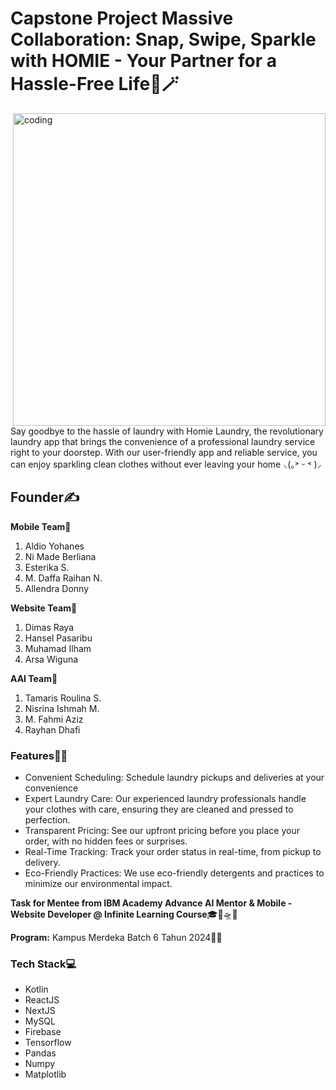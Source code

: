 # Capstone Project Massive Collaboration: Snap, Swipe, Sparkle with HOMIE - Your Partner for a Hassle-Free Life🌈🪄 

 <img align="right" alt="coding" width="500" src="https://i.giphy.com/media/v1.Y2lkPTc5MGI3NjExbjk1cW80NDNlZzYxbGgzMzB1cmc5aGFmdXh5YnhhdXludDhmeTB1cSZlcD12MV9pbnRlcm5hbF9naWZfYnlfaWQmY3Q9Zw/rMH2s6YFl91DYNRs7t/giphy.gif">
  
  Say goodbye to the hassle of laundry with Homie Laundry, the 
  revolutionary laundry app that brings the convenience of a 
  professional laundry service right to your doorstep. With 
  our user-friendly app and reliable service, you can enjoy 
  sparkling clean clothes without ever leaving your home 
  ⸜(｡˃ ᵕ ˂ )⸝

## Founder✍️

**Mobile Team💎**
1) Aldio Yohanes
2) Ni Made Berliana
3) Esterika S.
4) M. Daffa Raihan N.
5) Allendra Donny

**Website Team💎**
1) Dimas Raya
2) Hansel Pasaribu
3) Muhamad Ilham
4) Arsa Wiguna

**AAI Team💎**
1) Tamaris Roulina S.
2) Nisrina Ishmah M.
3) M. Fahmi Aziz
4) Rayhan Dhafi

### Features📝📂
* Convenient Scheduling: Schedule laundry pickups and deliveries at your convenience
* Expert Laundry Care: Our experienced laundry professionals handle your clothes with care, ensuring they are cleaned and pressed to perfection.
* Transparent Pricing: See our upfront pricing before you place your order, with no hidden fees or surprises.
* Real-Time Tracking: Track your order status in real-time, from pickup to delivery.
* Eco-Friendly Practices: We use eco-friendly detergents and practices to minimize our environmental impact.
  
**Task for Mentee from IBM Academy Advance AI Mentor & Mobile - Website Developer @ Infinite Learning Course**🎓🔭🛸✨

**Program:** Kampus Merdeka Batch 6 Tahun 2024🏫🎉

### Tech Stack💻

* Kotlin
* ReactJS
* NextJS
* MySQL
* Firebase
* Tensorflow
* Pandas
* Numpy
* Matplotlib 
